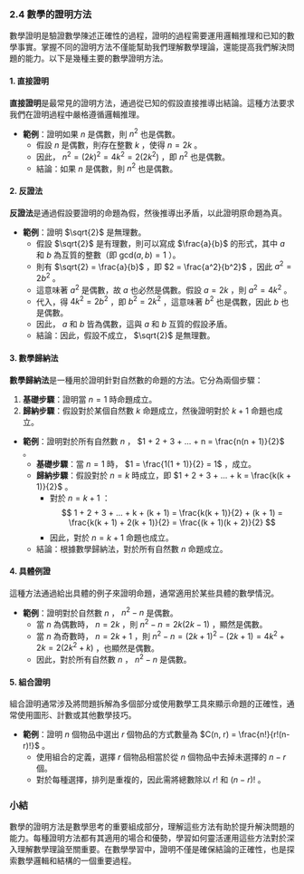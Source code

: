 ### 2.4 數學的證明方法

數學證明是驗證數學陳述正確性的過程，證明的過程需要運用邏輯推理和已知的數學事實。掌握不同的證明方法不僅能幫助我們理解數學理論，還能提高我們解決問題的能力。以下是幾種主要的數學證明方法。

#### 1. 直接證明

**直接證明**是最常見的證明方法，通過從已知的假設直接推導出結論。這種方法要求我們在證明過程中嚴格遵循邏輯推理。

- **範例**：證明如果  $n$  是偶數，則  $n^2$  也是偶數。
  - 假設  $n$  是偶數，則存在整數  $k$ ，使得  $n = 2k$ 。
  - 因此， $n^2 = (2k)^2 = 4k^2 = 2(2k^2)$ ，即  $n^2$  也是偶數。
  - 結論：如果  $n$  是偶數，則  $n^2$  也是偶數。

#### 2. 反證法

**反證法**是通過假設要證明的命題為假，然後推導出矛盾，以此證明原命題為真。

- **範例**：證明  $\sqrt{2}$  是無理數。
  - 假設  $\sqrt{2}$  是有理數，則可以寫成  $\frac{a}{b}$  的形式，其中  $a$  和  $b$  為互質的整數（即  $\text{gcd}(a, b) = 1$ ）。
  - 則有  $\sqrt{2} = \frac{a}{b}$ ，即  $2 = \frac{a^2}{b^2}$ ，因此  $a^2 = 2b^2$ 。
  - 這意味著  $a^2$  是偶數，故  $a$  也必然是偶數。假設  $a = 2k$ ，則  $a^2 = 4k^2$ 。
  - 代入，得  $4k^2 = 2b^2$ ，即  $b^2 = 2k^2$ ，這意味著  $b^2$  也是偶數，因此  $b$  也是偶數。
  - 因此， $a$  和  $b$  皆為偶數，這與  $a$  和  $b$  互質的假設矛盾。
  - 結論：因此，假設不成立， $\sqrt{2}$  是無理數。

#### 3. 數學歸納法

**數學歸納法**是一種用於證明針對自然數的命題的方法。它分為兩個步驟：

1. **基礎步驟**：證明當  $n = 1$  時命題成立。
2. **歸納步驟**：假設對於某個自然數  $k$  命題成立，然後證明對於  $k + 1$  命題也成立。

- **範例**：證明對於所有自然數  $n$ ， $1 + 2 + 3 + ... + n = \frac{n(n + 1)}{2}$ 。
  - **基礎步驟**：當  $n = 1$  時， $1 = \frac{1(1 + 1)}{2} = 1$ ，成立。
  - **歸納步驟**：假設對於  $n = k$  時成立，即  $1 + 2 + 3 + ... + k = \frac{k(k + 1)}{2}$ 。
    - 對於  $n = k + 1$ ：
    $$
    1 + 2 + 3 + ... + k + (k + 1) = \frac{k(k + 1)}{2} + (k + 1) = \frac{k(k + 1) + 2(k + 1)}{2} = \frac{(k + 1)(k + 2)}{2}
    $$
    - 因此，對於  $n = k + 1$  命題也成立。
  - 結論：根據數學歸納法，對於所有自然數  $n$  命題成立。

#### 4. 具體例證

這種方法通過給出具體的例子來證明命題，通常適用於某些具體的數學情況。

- **範例**：證明對於自然數  $n$ ， $n^2 - n$  是偶數。
  - 當  $n$  為偶數時， $n = 2k$ ，則  $n^2 - n = 2k(2k - 1)$ ，顯然是偶數。
  - 當  $n$  為奇數時， $n = 2k + 1$ ，則  $n^2 - n = (2k + 1)^2 - (2k + 1) = 4k^2 + 2k = 2(2k^2 + k)$ ，也顯然是偶數。
  - 因此，對於所有自然數  $n$ ， $n^2 - n$  是偶數。

#### 5. 組合證明

組合證明通常涉及將問題拆解為多個部分或使用數學工具來顯示命題的正確性，通常使用圖形、計數或其他數學技巧。

- **範例**：證明  $n$  個物品中選出  $r$  個物品的方式數量為  $C(n, r) = \frac{n!}{r!(n-r)!}$ 。
  - 使用組合的定義，選擇  $r$  個物品相當於從  $n$  個物品中去掉未選擇的  $n - r$  個。
  - 對於每種選擇，排列是重複的，因此需將總數除以  $r!$  和  $(n - r)!$ 。

### 小結

數學的證明方法是數學思考的重要組成部分，理解這些方法有助於提升解決問題的能力。每種證明方法都有其適用的場合和優勢，學習如何靈活運用這些方法對於深入理解數學理論至關重要。在數學學習中，證明不僅是確保結論的正確性，也是探索數學邏輯和結構的一個重要過程。